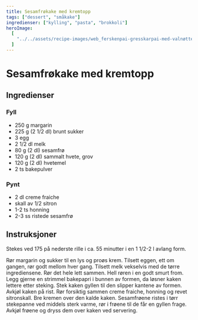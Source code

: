 ```yaml
---
title: Sesamfrøkake med kremtopp
tags: ["dessert", "småkake"]
ingredienser: ["kylling", "pasta", "brokkoli"]
heroImage:
  [
    "../../assets/recipe-images/web_ferskenpai-gresskarpai-med-valnøtter-plommepai-sesamfrøkake-med-kremtopp.jpg",
  ]
---
```


# Sesamfrøkake med kremtopp

## Ingredienser

### Fyll

- 250 g margarin
- 225 g (2 1/2 dl) brunt sukker
- 3 egg
- 2 1/2 dl melk
- 80 g (2 dl) sesamfrø
- 120 g (2 dl) sammalt hvete, grov
- 120 g (2 dl) hvetemel
- 2 ts bakepulver

### Pynt

- 2 dl creme fraiche
- skall av 1/2 sitron
- 1-2 ts honning
- 2-3 ss ristede sesamfrø

## Instruksjoner

Stekes ved 175 på nederste rille i ca. 55 minutter i en 1 1/2-2 l avlang form.

Rør margarin og sukker til en lys og proøs krem. Tilsett eggen, ett om gangen, rør godt mellom hver gang. Tilsett melk vekselvis med de tørre ingrediensene. Rør det hele lett sammen. Hell røren i en godt smurt from. Legg gjerne en strimmel bakepapri i bunnen av formen, da løsner kaken lettere etter steking. Stek kaken gyllen til den slipper kantene av formen. Avkjøl kaken på rist. Rør forsiktig sammen creme fraiche, honning og revet sitronskall. Bre kremen over den kalde kaken. Sesamfrøene ristes i tørr stekepanne ved middels sterk varme, rør i frøene til de får en gyllen frage. Avkjøl frøene og dryss dem over kaken ved servering.
